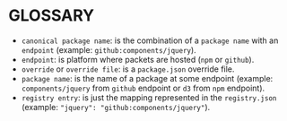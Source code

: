# GLOSSARY

- `canonical package name`: is the combination of a `package name` with an `endpoint` (example: `github:components/jquery`).
- `endpoint`: is platform where packets are hosted (`npm` or `github`).
- `override` or `override file`: is a `package.json` override file.
- `package name`: is the name of a package at some endpoint (example: `components/jquery` from `github` endpoint or `d3` from `npm` endpoint).
- `registry entry`: is just the mapping represented in the `registry.json` (example: `"jquery": "github:components/jquery"`).